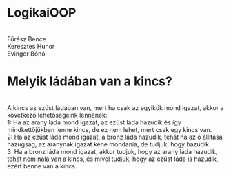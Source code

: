 # LogikaiOOP

<br>
Fűrész Bence
<br>
Keresztes Hunor
<br>
Evinger Bónó
<br>

# Melyik ládában van a kincs?
<br>
A kincs az ezüst ládában van, mert ha csak az egyikük mond igazat, akkor a következő lehetőségeink lennének:
<br>
1: Ha az arany láda mond igazat, az ezüst láda hazudik és így mindkettőjükben lenne kincs, de ez nem lehet, mert csak egy kincs van.
<br>
2: Ha az ezüst láda mond igazat, a bronz láda hazudik, tehát ha az ő állítása hazugság, az aranynak igazat kéne mondania, de tudjuk, hogy hazudik.
<br>
3: Ha a bronz láda mond igazat, akkor tudjuk, hogy az arany láda hazudik, tehát nem nála van a kincs, és mivel tudjuk, hogy az ezüst láda is hazudik, ezért benne van a kincs.
